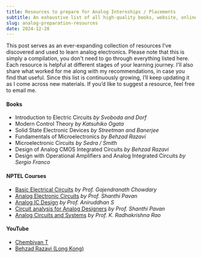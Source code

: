 ```yaml
---
title: Resources to prepare for Analog Internships / Placements
subtitle: An exhaustive list of all high-quality books, website, online courses and YT channels.
slug: analog-preparation-resources
date: 2024-12-28
---
```


This post serves as an ever-expanding collection of resources I've discovered and used to learn analog electronics. Please note that this is simply a compilation, you don't need to go through everything listed here. Each resource is helpful at different stages of your learning journey. I’ll also share what worked for me along with my recommendations, in case you find that useful. Since this list is continuously growing, I’ll keep updating it as I come across new materials. If you’d like to suggest a resource, feel free to email me.

#### Books
- Introduction to Electric Circuits <i>by Svoboda and Dorf</i>
- Modern Control Theory <i>by Katsuhiko Ogata</i>
- Solid State Electronic Devices <i>by Streetman and Banerjee</i>
- Fundamentals of Microelectronics <i>by Behzad Razavi</i>
- Microelectronic Circuits <i>by Sedra / Smith</i>
- Design of Analog CMOS Integrated Circuits <i>by Behzad Razavi</i>
- Design with Operational Amplifiers and Analog Integrated Circuits <i>by Sergio Franco</i>

#### NPTEL Courses
- [Basic Electrical Circuits](https://nptel.ac.in/courses/117106108) <i>by Prof. Gajendranath Chowdary</i>
- [Analog Electronic Circuits](https://nptel.ac.in/courses/108106188) <i>by Prof. Shanthi Pavan</i>
- [Analog IC Design](https://nptel.ac.in/courses/108106105) <i>by Prof. Aniruddhan S</i>
- [Circuit analysis for Analog Designers](https://nptel.ac.in/courses/117106148) <i>by Prof. Shanthi Pavan</i>
- [Analog Circuits and Systems](https://nptel.ac.in/courses/117108107) <i>by Prof. K. Radhakrishna Rao</i>

#### YouTube
- [Chembiyan T](https://www.youtube.com/@chembiyant456)
- [Behzad Razavi (Long Kong)](https://www.youtube.com/@b_razavi)
